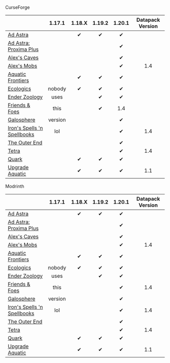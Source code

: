 CurseForge

|																																														|  1.17.1 | 1.18.X | 1.19.2 | 1.20.1 | Datapack Version |
|--------------------------------------------------------------------------------------------------------------------------------------------------------|:-------:|:------:|:------:|:------:|:--------------------:|
| [Ad Astra](https://www.curseforge.com/minecraft/mc-mods/ad-astra)   														    |				 |	✔	|	✔	|	✔	|                      |
| [Ad Astra: Proxima Plus](https://www.curseforge.com/minecraft/mc-mods/ad-astra-proxima-plus)				|			 	 |        |        |	✔	|                      |
| [Alex's Caves](https://www.curseforge.com/minecraft/mc-mods/alexs-caves)													|				 |        |        |	✔	|                      |
| [Alex's Mobs](https://www.curseforge.com/minecraft/mc-mods/alexs-mobs)													|				 |        |        |	✔	|        1.4       |
| [Aquatic Frontiers](https://www.curseforge.com/minecraft/mc-mods/aquatic-frontiers)								|    			 |    ✔   |	✔	|    ✔   |                      |
| [Ecologics](https://www.curseforge.com/minecraft/mc-mods/ecologics)															| nobody |    ✔   |    ✔   |    ✔   |                      |
| [Ender Zoology](https://www.curseforge.com/minecraft/mc-mods/ender-zoology)											|	uses		 |        |    ✔   |    ✔   |                      |
| [Friends & Foes](https://www.curseforge.com/minecraft/mc-mods/friends-and-foes-forge)							| this		 |        |    ✔   |        1.4       |
| [Galosphere](https://www.curseforge.com/minecraft/mc-mods/galosphere)													| version  |        |        |    ✔   |                      |
| [Iron's Spells 'n Spellbooks](https://www.curseforge.com/minecraft/mc-mods/irons-spells-n-spellbooks)	|   lol        |        |        |    ✔   |        1.4       |
| [The Outer End](https://www.curseforge.com/minecraft/mc-mods/the-outer-end)											|				 |        |        |    ✔   |                      |
| [Tetra](https://www.curseforge.com/minecraft/mc-mods/tetra)                   													    |				 |        |        |    ✔   |        1.4       |
| [Quark](https://www.curseforge.com/minecraft/mc-mods/quark)                   													|        	 	 |    ✔   |    ✔   |    ✔   |                      |
| [Upgrade Aquatic](https://www.curseforge.com/minecraft/mc-mods/upgrade-aquatic)									|         		 |    ✔   |    ✔   |    ✔   |          1.1         |



Modrinth

|																																											|  1.17.1 | 1.18.X | 1.19.2 | 1.20.1 | Datapack Version |
|----------------------------------------------------------------------------------------------------------------------------------------------|:-------:|:------:|:------:|:------:|:--------------------:|
| [Ad Astra](https://modrinth.com/mod/ad-astra)																						|   	     |    ✔   |    ✔   |    ✔   |                      |
| [Ad Astra: Proxima Plus](https://www.curseforge.com/minecraft/mc-mods/ad-astra-proxima-plus)	|   	     |        |        |    ✔   |                      |
| [Alex's Caves](https://modrinth.com/mod/alexs-caves)																			|   	     |        |        |    ✔   |                      |
| [Alex's Mobs](https://modrinth.com/mod/alexs-mobs)          																    |	 		 |        |        |    ✔   |        1.4       |
| [Aquatic Frontiers](https://modrinth.com/mod/aquatic-frontiers)															|			 |    ✔   |    ✔   |    ✔   |                      |
| [Ecologics](https://modrinth.com/mod/ecologics)																					| nobody |    ✔   |    ✔   |    ✔   |                      |
| [Ender Zoology](https://modrinth.com/mod/ender-zoology)																	| uses |        |    ✔   |    ✔   |                      |
| [Friends & Foes](https://modrinth.com/mod/friends-and-foes-forge)            											| this |        |        |    ✔   |        1.4       |
| [Galosphere](https://modrinth.com/mod/galosphere)																				| version |        |        |    ✔   |                      |
| [Iron's Spells 'n Spellbooks](https://modrinth.com/mod/irons-spells-n-spellbooks)								| lol |        |        |    ✔   |        1.4       |
| [The Outer End](https://modrinth.com/mod/the-outer-end)																	|		  	 |        |        |    ✔   |                      |
| [Tetra](https://modrinth.com/mod/Tetra)                    																			    |           |        |        |    ✔   |        1.4       |
| [Quark](https://modrinth.com/mod/quark)                   																			|   	     |    ✔   |    ✔   |    ✔   |                      |
| [Upgrade Aquatic](https://modrinth.com/mod/upgrade-aquatic)															|   	     |    ✔   |    ✔   |    ✔   |          1.1         |